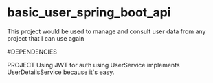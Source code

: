 # basic_user_spring_boot_api

This project would be used to manage and consult user data from any project that I can use again

#DEPENDENCIES

PROJECT Using JWT for auth using UserService implements UserDetailsService because it's easy.
